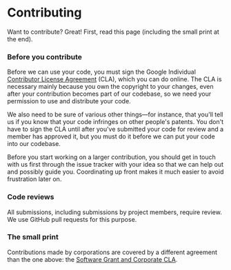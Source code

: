 # Contributing

Want to contribute? Great! First, read this page (including the small print at
the end).

### Before you contribute

Before we can use your code, you must sign the Google Individual
[Contributor License Agreement][cla] (CLA), which you can do online. The CLA is
necessary mainly because you own the copyright to your changes, even after your
contribution becomes part of our codebase, so we need your permission to use
and distribute your code.

We also need to be sure of various other things—for instance, that you'll tell
us if you know that your code infringes on other people's patents. You don't
have to sign the CLA until after you've submitted your code for review and a
member has approved it, but you must do it before we can put your code into our
codebase.

Before you start working on a larger contribution, you should get in touch with
us first through the issue tracker with your idea so that we can help out and
possibly guide you. Coordinating up front makes it much easier to avoid
frustration later on.

### Code reviews

All submissions, including submissions by project members, require review. We
use GitHub pull requests for this purpose.

### The small print

Contributions made by corporations are covered by a different agreement than
the one above: the [Software Grant and Corporate CLA][corp-cla].

[cla]: https://cla.developers.google.com/about/google-individual
[corp-cla]: https://cla.developers.google.com/about/google-corporate
